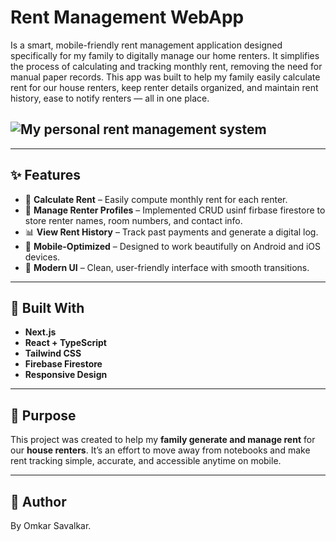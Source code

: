 # Rent Management WebApp
Is a smart, mobile-friendly rent management application designed specifically for my family to digitally manage our home renters. It simplifies the process of calculating and tracking monthly rent, removing the need for manual paper records.
This app was built to help my family easily calculate rent for our house renters, keep renter details organized, and maintain rent history, ease to notify renters — all in one place.
## ![My personal rent management system](public/app-screen-recording.gif)
---

## ✨ Features

- 🧮 **Calculate Rent** – Easily compute monthly rent for each renter.
- 👥 **Manage Renter Profiles** – Implemented CRUD usinf firbase firestore to store renter names, room numbers, and contact info.
- 📊 **View Rent History** – Track past payments and generate a digital log.
- 📱 **Mobile-Optimized** – Designed to work beautifully on Android and iOS devices.
- 💎 **Modern UI** – Clean, user-friendly interface with smooth transitions.

---

## 🚀 Built With

- **Next.js**
- **React + TypeScript**
- **Tailwind CSS**
- **Firebase Firestore**
- **Responsive Design**

---

## 📌 Purpose

This project was created to help my **family generate and manage rent** for our **house renters**. It’s an effort to move away from notebooks and make rent tracking simple, accurate, and accessible anytime on mobile.

---

## 🙌 Author
By Omkar Savalkar.


